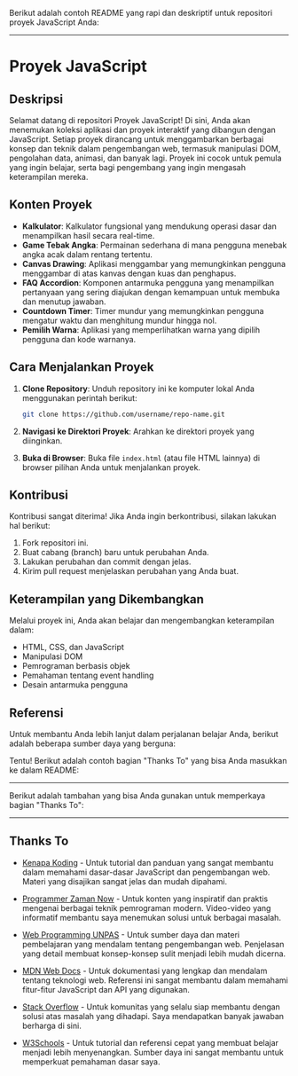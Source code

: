 Berikut adalah contoh README yang rapi dan deskriptif untuk repositori proyek JavaScript Anda:

---

# Proyek JavaScript

## Deskripsi

Selamat datang di repositori Proyek JavaScript! Di sini, Anda akan menemukan koleksi aplikasi dan proyek interaktif yang dibangun dengan JavaScript. Setiap proyek dirancang untuk menggambarkan berbagai konsep dan teknik dalam pengembangan web, termasuk manipulasi DOM, pengolahan data, animasi, dan banyak lagi. Proyek ini cocok untuk pemula yang ingin belajar, serta bagi pengembang yang ingin mengasah keterampilan mereka.

## Konten Proyek

- **Kalkulator**: Kalkulator fungsional yang mendukung operasi dasar dan menampilkan hasil secara real-time.
- **Game Tebak Angka**: Permainan sederhana di mana pengguna menebak angka acak dalam rentang tertentu.
- **Canvas Drawing**: Aplikasi menggambar yang memungkinkan pengguna menggambar di atas kanvas dengan kuas dan penghapus.
- **FAQ Accordion**: Komponen antarmuka pengguna yang menampilkan pertanyaan yang sering diajukan dengan kemampuan untuk membuka dan menutup jawaban.
- **Countdown Timer**: Timer mundur yang memungkinkan pengguna mengatur waktu dan menghitung mundur hingga nol.
- **Pemilih Warna**: Aplikasi yang memperlihatkan warna yang dipilih pengguna dan kode warnanya.

## Cara Menjalankan Proyek

1. **Clone Repository**: Unduh repository ini ke komputer lokal Anda menggunakan perintah berikut:

   ```bash
   git clone https://github.com/username/repo-name.git
   ```

2. **Navigasi ke Direktori Proyek**: Arahkan ke direktori proyek yang diinginkan.

3. **Buka di Browser**: Buka file `index.html` (atau file HTML lainnya) di browser pilihan Anda untuk menjalankan proyek.

## Kontribusi

Kontribusi sangat diterima! Jika Anda ingin berkontribusi, silakan lakukan hal berikut:

1. Fork repositori ini.
2. Buat cabang (branch) baru untuk perubahan Anda.
3. Lakukan perubahan dan commit dengan jelas.
4. Kirim pull request menjelaskan perubahan yang Anda buat.

## Keterampilan yang Dikembangkan

Melalui proyek ini, Anda akan belajar dan mengembangkan keterampilan dalam:

- HTML, CSS, dan JavaScript
- Manipulasi DOM
- Pemrograman berbasis objek
- Pemahaman tentang event handling
- Desain antarmuka pengguna

## Referensi

Untuk membantu Anda lebih lanjut dalam perjalanan belajar Anda, berikut adalah beberapa sumber daya yang berguna:

Tentu! Berikut adalah contoh bagian "Thanks To" yang bisa Anda masukkan ke dalam README:

---

Berikut adalah tambahan yang bisa Anda gunakan untuk memperkaya bagian "Thanks To":

---

## Thanks To

- [Kenapa Koding](https://www.youtube.com/@kenapacoding) - Untuk tutorial dan panduan yang sangat membantu dalam memahami dasar-dasar JavaScript dan pengembangan web. Materi yang disajikan sangat jelas dan mudah dipahami.

- [Programmer Zaman Now](https://www.youtube.com/@ProgrammerZamanNow) - Untuk konten yang inspiratif dan praktis mengenai berbagai teknik pemrograman modern. Video-video yang informatif membantu saya menemukan solusi untuk berbagai masalah.

- [Web Programming UNPAS](https://www.youtube.com/@sandhikagalihWPU) - Untuk sumber daya dan materi pembelajaran yang mendalam tentang pengembangan web. Penjelasan yang detail membuat konsep-konsep sulit menjadi lebih mudah dicerna.

- [MDN Web Docs](https://developer.mozilla.org) - Untuk dokumentasi yang lengkap dan mendalam tentang teknologi web. Referensi ini sangat membantu dalam memahami fitur-fitur JavaScript dan API yang digunakan.

- [Stack Overflow](https://stackoverflow.com) - Untuk komunitas yang selalu siap membantu dengan solusi atas masalah yang dihadapi. Saya mendapatkan banyak jawaban berharga di sini.

- [W3Schools](https://www.w3schools.com) - Untuk tutorial dan referensi cepat yang membuat belajar menjadi lebih menyenangkan. Sumber daya ini sangat membantu untuk memperkuat pemahaman dasar saya.
